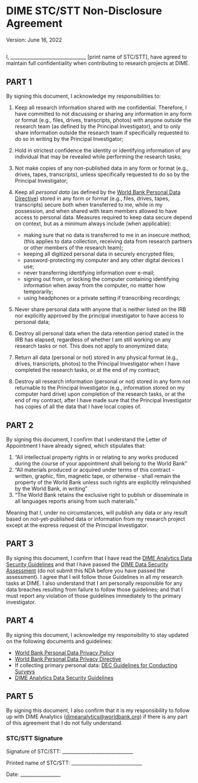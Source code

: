 # DIME STC/STT Non-Disclosure Agreement

Version: June 16, 2022

##

I, ________________________________ [print name of STC/STT], have agreed to maintain full confidentiality when contributing to research projects at DIME. 	


## PART 1

By signing this document, I acknowledge my responsibilities to:


1. Keep all research information shared with me confidential.
Therefore, I have committed to not discussing or sharing any information in any form or format
(e.g., files, drives, transcripts, photos)
with anyone outside the research team (as defined by the Principal Investigator),
and to only share information outside the research team if
specifically requested to do so in writing by the Principal Investigator;

2. Hold in strictest confidence the identity or identifying information of any individual
that may be revealed while performing the research tasks;

3. Not make copies of any non-published data in any form or format
(e.g., drives, tapes, transcripts),
unless specifically requested to do so by the Principal Investigator;

4. Keep all _personal data_ (as defined by the [World Bank Personal Data Directive](https://ppfonline.worldbank.org/search/9228ae8f-f14a-40a0-a8af-ec7c7d1d7885?ver=current))
stored in any form or format (e.g., files, drives, tapes, transcripts) secure
both when transferred to me, while in my possession,
and when shared with team members allowed to have access to personal data.
Measures required to keep data secure depend on context, but as a minimum always include (when applicable):
    - making sure that no data is transferred to me in an insecure method;
      (this applies to data collection, receiving data from research partners or other members of the research team);
    - keeping all digitized personal data in securely encrypted files;
    - password-protecting my computer and any other digital devices I use;
    - never transferring identifying information over e-mail;
    - signing out from, or locking the computer containing identifying information
    when away from the computer, no matter how temporarily;
    - using headphones or a private setting if transcribing recordings;

5. Never share personal data with anyone that is neither listed on the IRB
nor explicitly approved by the principal investigator to have access to personal data;

6. Destroy all personal data when the data retention period stated in the IRB has elapsed,
regardless of whether I am still working on any research tasks or not.
This does not apply to anonymized data;

7. Return all data (personal or not) stored in any physical format (e.g., drives, transcripts, photos)
to the Principal Investigator when I have completed the research tasks, or at the end of my contract;

8. Destroy all research information (personal or not) stored in any form not returnable to the Principal Investigator
(e.g., information stored on my computer hard drive)
upon completion of the research tasks, or at the end of my contract,
after I have made sure that the Principal Investigator has copies of all the data that I have local copies of.

## PART 2

By signing this document, I confirm that I understand the Letter of Appointment I have already signed, which stipulates that:

1. “All intellectual property rights in or relating to any works
produced during the course of your appointment shall belong to the World Bank”
2. “All materials produced or acquired under terms of this contract -
written, graphic, film, magnetic tape, or otherwise -
shall remain the property of the World Bank
unless such rights are explicitly relinquished by the World Bank, in writing”
3. “The World Bank retains the exclusive right to publish or disseminate
in all languages reports arising from such materials.”

Meaning that I, under no circumstances,
will publish any data or any result based on not-yet-published data or information
from my research project except at the express request of the Principal Investigator.

## PART 3

By signing this document, I confirm that I have read the
[DIME Analytics Data Security Guidelines](https://github.com/worldbank/dime-standards/blob/master/dime-research-standards/pillar-4-data-security/dime-data-security-guidelines.md)
and that I have passed the
[DIME Data Security Assessment](https://survey.wb.surveycto.com/collect/DataSecAssess)
(do not submit this NDA before you have passed the assessment).
I agree that I will follow those Guidelines in all my research tasks at DIME.
I also understand that I am personally responsible for any data breaches
resulting from failure to follow those guidelines;
and that I must report any violation of those guidelines immediately to the primary investigator.

## PART 4

By signing this document, I acknowledge my responsibility to stay updated on the
following documents and guidelines:
* [World Bank Personal Data Privacy Policy](https://ppfonline.worldbank.org/search/ca36fdc4-5191-4d89-a49d-6189a98bad86?ver=current)
* [World Bank Personal Data Privacy Directive](https://ppfonline.worldbank.org/search/9228ae8f-f14a-40a0-a8af-ec7c7d1d7885?ver=current)
* If collecting primary personal data: [DEC Guidelines for Conducting Surveys](https://microdatalib.worldbank.org/files/dec-privacy-guidelines.pdf)
* [DIME Analytics Data Security Guidelines](https://github.com/worldbank/dime-standards/blob/master/dime-research-standards/pillar-4-data-security/dime-data-security-guidelines.md)

## PART 5

By signing this document, I also confirm that it is my responsibility to
follow up with DIME Analytics (dimeanalytics@worldbank.org)
if there is any part of this agreement that I do not fully understand.

### STC/STT Signature

Signature of STC/STT: ______________________________

Printed name of STC/STT: ______________________________

Date: _________________
